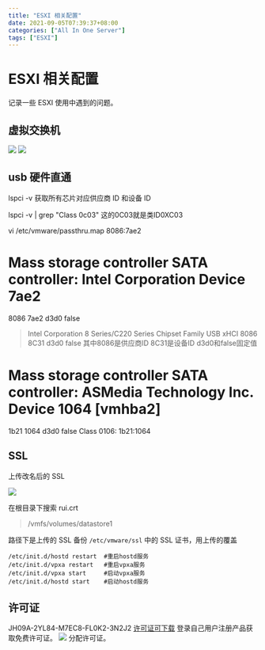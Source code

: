 ```yaml
---
title: "ESXI 相关配置"
date: 2021-09-05T07:39:37+08:00
categories: ["All In One Server"]
tags: ["ESXI"]
---
```


# ESXI 相关配置
记录一些 ESXI 使用中遇到的问题。
## 虚拟交换机
![](../media/16307987538087/16482642367494.jpg)
![](../media/16307987538087/16482642538821.jpg)

## usb 硬件直通

lspci -v 获取所有芯片对应供应商 ID 和设备 ID

lspci -v | grep "Class 0c03"     这的0C03就是类ID0XC03

vi /etc/vmware/passthru.map
8086:7ae2
# Mass storage controller SATA controller: Intel Corporation Device 7ae2
8086  7ae2  d3d0     false
> Intel Corporation 8 Series/C220 Series Chipset Family USB xHCI
8086  8C31  d3d0     false
其中8086是供应商ID   8C31是设备ID    d3d0和false固定值

# Mass storage controller SATA controller: ASMedia Technology Inc. Device 1064 [vmhba2]
1b21  1064  d3d0     false
Class 0106: 1b21:1064

## SSL

上传改名后的 SSL

![](../media/16307987538087/16355165877304.jpg)

在根目录下搜索 rui.crt

> /vmfs/volumes/datastore1

路径下是上传的 SSL
备份 `/etc/vmware/ssl` 中的 SSL 证书，用上传的覆盖

```
/etc/init.d/hostd restart  #重启hostd服务
/etc/init.d/vpxa restart   #重启vpxa服务
/etc/init.d/vpxa start     #启动vpxa服务
/etc/init.d/hostd start    #启动hostd服务
```

## 许可证
JH09A-2YL84-M7EC8-FL0K2-3N2J2
[许可证可下载](https://customerconnect.vmware.com/cn/group/vmware/evalcenter?p=free-esxi6)
登录自己用户注册产品获取免费许可证。
![](../media/16307987538087/16355623064733.jpg)
分配许可证。